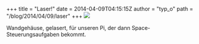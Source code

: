 +++
title = "Laser!"
date = 2014-04-09T04:15:15Z
author = "typ_o"
path = "/blog/2014/04/09/laser"
+++
[![](https://flipdot.org/blog/uploads/lazzorcase.serendipityThumb.jpeg)](https://flipdot.org/blog/uploads/lazzorcase.jpeg)  
  
Wandgehäuse, gelasert, für unseren Pi, der dann Space-Steuerungsaufgaben
bekommt.
